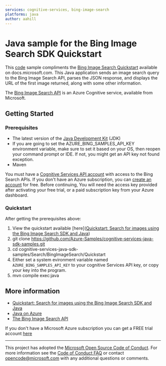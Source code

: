 ```yaml
---
services: cognitive-services, bing-image-search
platforms: java
author: aahill
---
```


# Java sample for the Bing Image Search SDK Quickstart ##

This [code](https://github.com/Azure-Samples/cognitive-services-java-sdk-samples/blob/master/Search/BingImageSearch/Quickstart/src/main/java/com/microsoft/azure/cognitiveservices/search/imagesearch/samples/BingImageSearchSample.java) sample compliments the [Bing Image Search Quickstart](https://docs.microsoft.com/azure/cognitive-services/bing-image-search/image-sdk-java-quickstart) available on docs.microsoft.com.
This Java application sends an image search query to the Bing Image Search API, parses the JSON response, and displays the URL of the first image returned, along with some other information.

The [Bing Image Search API](https://azure.microsoft.com/services/cognitive-services/bing-image-search-api/) is an Azure Cognitive service, available from Microsoft.  

## Getting Started

### Prerequisites

- The latest version of the [Java Development Kit](http://www.oracle.com/technetwork/java/javase/downloads/index.html) (JDK)
- If you are going to set the AZURE_BING_SAMPLES_API_KEY environment variable, make sure to set it based on your OS, then reopen your command prompt or IDE. If not, you might get an API key not found exception.
- Maven

You must have a [Cognitive Services API account](https://docs.microsoft.com/azure/cognitive-services/cognitive-services-apis-create-account) with access to the Bing Search APIs. If you don't have an Azure subscription, you can [create an account](https://azure.microsoft.com/try/cognitive-services/?api=bing-web-search-api) for free. Before continuing, You will need the access key provided after activating your free trial, or a paid subscription key from your Azure dashboard.

### Quickstart

After getting the prerequisites above:
1. View the quickstart available [here]([Quickstart: Search for images using the Bing Image Search SDK and Java](https://docs.microsoft.com/azure/cognitive-services/bing-image-search/image-sdk-java-quickstart))
1. git clone https://github.com/Azure-Samples/cognitive-services-java-sdk-samples.git
2. cd cognitive-services-java-sdk-samples/Search/BingImageSearch/Quickstart
3. Either set a system evironment variable named `AZURE_BING_SAMPLES_API_KEY` to your cognitive Services API key, or copy your key into the program.
4. mvn compile exec:java

## More information

* [Quickstart: Search for images using the Bing Image Search SDK and Java](https://docs.microsoft.com/en-us/azure/cognitive-services/bing-image-search/image-sdk-java-quickstart)
* [Java on Azure](http://azure.com/java)
* [The Bing Image Search API](https://azure.microsoft.com/en-us/services/cognitive-services/)

If you don't have a Microsoft Azure subscription you can get a FREE trial account [here](http://go.microsoft.com/fwlink/?LinkId=330212)

---

This project has adopted the [Microsoft Open Source Code of Conduct](https://opensource.microsoft.com/codeofconduct/). For more information see the [Code of Conduct FAQ](https://opensource.microsoft.com/codeofconduct/faq/) or contact [opencode@microsoft.com](mailto:opencode@microsoft.com) with any additional questions or comments.
